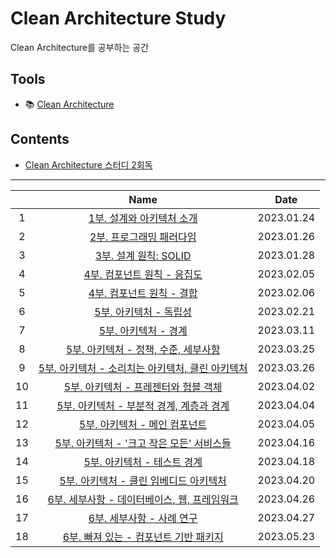 # Clean Architecture Study

Clean Architecture를 공부하는 공간

## Tools

- 📚 [Clean Architecture](https://ebook.insightbook.co.kr/book/69)

## Contents

- [Clean Architecture 스터디 2회독](https://github.com/cskime/architecture-study/clean-architecture-study/blob/main/summary-2ed.md)

---

|     |                                                                                   Name                                                                                    |    Date    |
| :-: | :-----------------------------------------------------------------------------------------------------------------------------------------------------------------------: | :--------: |
|  1  |                 [1부. 설계와 아키텍처 소개](https://github.com/cskime/architecture-study/clean-architecture-study/blob/main/01-architecture-overview.md)                  | 2023.01.24 |
|  2  |                    [2부. 프로그래밍 패러다임](https://github.com/cskime/architecture-study/clean-architecture-study/blob/main/02-paradigm-overview.md)                    | 2023.01.26 |
|  3  |                           [3부. 설계 원칙: SOLID](https://github.com/cskime/architecture-study/clean-architecture-study/blob/main/03-SOLID.md)                            | 2023.01.28 |
|  4  |             [4부. 컴포넌트 원칙 - 응집도](https://github.com/cskime/architecture-study/clean-architecture-study/blob/main/04-component-principle-cohesion.md)             | 2023.02.05 |
|  5  |              [4부. 컴포넌트 원칙 - 결합](https://github.com/cskime/architecture-study/clean-architecture-study/blob/main/04-component-principle-combine.md)               | 2023.02.06 |
|  6  |                 [5부. 아키텍처 - 독립성](https://github.com/cskime/architecture-study/clean-architecture-study/blob/main/05-architecture-independency.md)                 | 2023.02.21 |
|  7  |                    [5부. 아키텍처 - 경계](https://github.com/cskime/architecture-study/clean-architecture-study/blob/main/05-architecture-boundary.md)                    | 2023.03.11 |
|  8  |   [5부. 아키텍처 - 정책, 수준, 세부사항](https://github.com/cskime/architecture-study/clean-architecture-study/blob/main/05-architecture-policy-level-business-rule.md)   | 2023.03.25 |
|  9  | [5부. 아키텍처 - 소리치는 아키텍처, 클린 아키텍처](https://github.com/cskime/architecture-study/clean-architecture-study/blob/main/05-architecture-clean-architecture.md) | 2023.03.26 |
| 10  |             [5부. 아키텍처 - 프레젠터와 험블 객체](https://github.com/cskime/architecture-study/clean-architecture-study/blob/main/05-architecture-humble.md)             | 2023.04.02 |
| 11  |       [5부. 아키텍처 - 부분적 경계, 계층과 경계](https://github.com/cskime/architecture-study/clean-architecture-study/blob/main/05-architecture-level-boundary.md)       | 2023.04.04 |
| 12  |            [5부. 아키텍처 - 메인 컴포넌트](https://github.com/cskime/architecture-study/clean-architecture-study/blob/main/05-architecture-main-component.md)             | 2023.04.05 |
| 13  |          [5부. 아키텍처 - '크고 작은 모든' 서비스들](https://github.com/cskime/architecture-study/clean-architecture-study/blob/main/05-architecture-service.md)          | 2023.04.16 |
| 14  |              [5부. 아키텍처 - 테스트 경계](https://github.com/cskime/architecture-study/clean-architecture-study/blob/main/05-architecture-test-boundary.md)              | 2023.04.18 |
| 15  |  [5부. 아키텍처 - 클린 임베디드 아키텍처](https://github.com/cskime/architecture-study/clean-architecture-study/blob/main/05-architecture-clean-embeded-architecture.md)  | 2023.04.20 |
| 16  |       [6부. 세부사항 - 데이터베이스, 웹, 프레임워크](https://github.com/cskime/architecture-study/clean-architecture-study/blob/main/06-detail-db-web-framework.md)       | 2023.04.26 |
| 17  |                   [6부. 세부사항 - 사례 연구](https://github.com/cskime/architecture-study/clean-architecture-study/blob/main/06-detail-case-study.md)                    | 2023.04.27 |
| 18  |               [6부. 빠져 있는 - 컴포넌트 기반 패키지](https://github.com/cskime/architecture-study/clean-architecture-study/blob/main/06-detail-others.md)                | 2023.05.23 |
